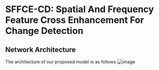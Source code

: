 # SFFCE-CD: Spatial And Frequency Feature Cross Enhancement For Change Detection
## Network Architecture
The architecture of our proposed model is as follows
![image]()

